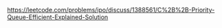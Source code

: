 https://leetcode.com/problems/ipo/discuss/1388561/C%2B%2B-Priority-Queue-Efficient-Explained-Solution